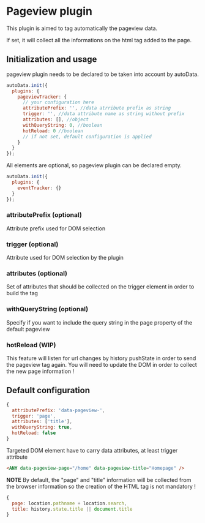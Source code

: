 # Pageview plugin

This plugin is aimed to tag automatically the pageview data.

If set, it will collect all the informations on the html tag added to the page.

## Initialization and usage

pageview plugin needs to be declared to be taken into account by autoData.

```js
autoData.init({
  plugins: {
    pageviewTracker: {
      // your configuration here
      attributePrefix: '', //data atrribute prefix as string
      trigger: '', //data attribute name as string without prefix
      attributes: [], //object
      withQueryString: 0, //boolean
      hotReload: 0 //boolean
      // if not set, default configuration is applied
    }
  }
});
```

All elements are optional, so pageview plugin can be declared empty.

```js
autoData.init({
  plugins: {
    eventTracker: {}
  }
});
```

### attributePrefix (optional)

Attribute prefix used for DOM selection

### trigger (optional)

Attribute used for DOM selection by the plugin

### attributes (optional)

Set of attributes that should be collected on the trigger element in order
to build the tag

### withQueryString (optional)

Specify if you want to include the query string in the page property of the
default pageview

### hotReload (WIP)

This feature will listen for url changes by history pushState in order
to send the pageview tag again.
You will need to update the DOM in order to collect the new page information !

## Default configuration

```js
{
  attributePrefix: 'data-pageview-',
  trigger: 'page',
  attributes: ['title'],
  withQueryString: true,
  hotReload: false
}
```

Targeted DOM element have to carry data attributes, at least trigger attribute

```html
<ANY data-pageview-page="/home" data-pageview-title="Homepage" />
```

**NOTE**
By default, the "page" and "title" information will be collected from the browser information so the creation of the HTML tag is not mandatory !

```js
{
  page: location.pathname + location.search,
  title: history.state.title || document.title
}
```
